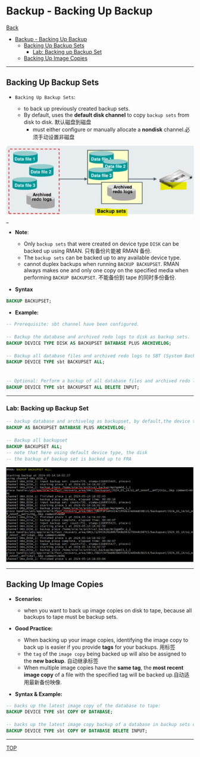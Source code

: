 # Backup - Backing Up Backup

[Back](../../index.md)

- [Backup - Backing Up Backup](#backup---backing-up-backup)
  - [Backing Up Backup Sets](#backing-up-backup-sets)
    - [Lab: Backing up Backup Set](#lab-backing-up-backup-set)
  - [Backing Up Image Copies](#backing-up-image-copies)

---

## Backing Up Backup Sets

- `Backing Up Backup Sets`:

  - to back up previously created backup sets.
  - By default, uses the **default disk channel** to copy `backup sets` from disk to disk. 默认磁盘到磁盘
    - must either configure or manually allocate a **nondisk** channel.必须手动设置非磁盘

![diagram_backup_backupset](./pic/diagram_backup_backupset.png)\_

- **Note**:

  - Only `backup sets` that were created on device type `DISK` can be backed up using RMAN. 只有备份片能被 RMAN 备份.
  - The `backup sets` can be backed up to any available device type.
  - cannot duplex backups when running `BACKUP BACKUPSET`. RMAN always makes one and only one copy on the specified media when performing `BACKUP BACKUPSET`. 不能备份到 tape 的同时多份备份.

- **Syntax**

```sql
BACKUP BACKUPSET;
```

- **Example:**

```sql
-- Prerequisite: sbt channel have been configured.

-- Backup the database and archived redo logs to disk as backup sets.
BACKUP DEVICE TYPE DISK AS BACKUPSET DATABASE PLUS ARCHIVELOG;

-- Backup all database files and archived redo logs to SBT (System Backup to Tape) storage as backup sets.
BACKUP DEVICE TYPE sbt BACKUPSET ALL;


-- Optional: Perform a backup of all database files and archived redo logs to SBT (System Backup to Tape) storage as backup sets, and delete the input files (backup pieces) after a successful backup.
BACKUP DEVICE TYPE sbt BACKUPSET ALL DELETE INPUT;
```

---

### Lab: Backing up Backup Set

```sql
-- backup database and archivelog as backupset, by default,the device type is disk
BACKUP AS BACKUPSET DATABASE PLUS ARCHIVELOG;

-- Backup all backupset
BACKUP BACKUPSET ALL;
-- note that here using default device type, the disk
-- the backup of backup set is backed up to FRA

```

![lab_backup_backupset](./pic/lab_backup_backupset.png)

---

## Backing Up Image Copies

- **Scenarios:**

  - when you want to back up image copies on disk to tape, because all backups to tape must be backup sets.

- **Good Practice:**

  - When backing up your image copies, identifying the image copy to back up is easier if you provide **tags** for your backups. 用标签
  - the `tag` of the `image copy` being backed up will also be assigned to the **new backup**. 自动继承标签
  - When multiple image copies have the **same tag**, the **most recent image copy** of a file with the specified tag will be backed up.自动适用最新备份映像.

- **Syntax & Example:**

```sql
-- backs up the latest image copy of the database to tape:
BACKUP DEVICE TYPE sbt COPY OF DATABASE;

-- backs up the latest image copy backup of a database in backup sets on tape, and then deletes the input disk backups:
BACKUP DEVICE TYPE sbt COPY OF DATABASE DELETE INPUT;
```

---

[TOP](#backup---backing-up-backup)

